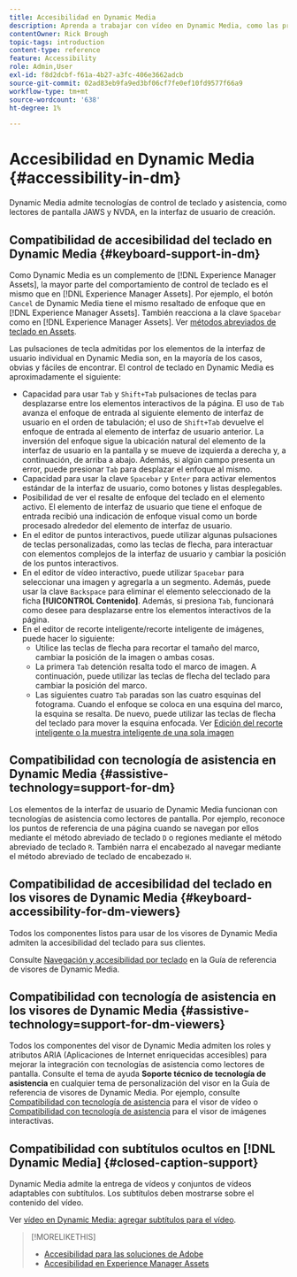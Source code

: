 ```yaml
---
title: Accesibilidad en Dynamic Media
description: Aprenda a trabajar con vídeo en Dynamic Media, como las prácticas recomendadas para codificar vídeos, publicar vídeos en YouTube y ver informes de vídeo. También aprenderá a añadir subtítulos, subtítulos o marcadores de capítulo a los vídeos.
contentOwner: Rick Brough
topic-tags: introduction
content-type: reference
feature: Accessibility
role: Admin,User
exl-id: f8d2dcbf-f61a-4b27-a3fc-406e3662adcb
source-git-commit: 02ad83eb9fa9ed3bf06cf7fe0ef10fd9577f66a9
workflow-type: tm+mt
source-wordcount: '638'
ht-degree: 1%

---
```


# Accesibilidad en Dynamic Media {#accessibility-in-dm}

Dynamic Media admite tecnologías de control de teclado y asistencia, como lectores de pantalla JAWS y NVDA, en la interfaz de usuario de creación.

## Compatibilidad de accesibilidad del teclado en Dynamic Media {#keyboard-support-in-dm}

Como Dynamic Media es un complemento de [!DNL Experience Manager Assets], la mayor parte del comportamiento de control de teclado es el mismo que en [!DNL Experience Manager Assets]. Por ejemplo, el botón `Cancel` de Dynamic Media tiene el mismo resaltado de enfoque que en [!DNL Experience Manager Assets]. También reacciona a la clave `Spacebar` como en [!DNL Experience Manager Assets]. Ver [métodos abreviados de teclado en Assets](/help/assets/accessibility.md#keyboard-shortcuts).

Las pulsaciones de tecla admitidas por los elementos de la interfaz de usuario individual en Dynamic Media son, en la mayoría de los casos, obvias y fáciles de encontrar. El control de teclado en Dynamic Media es aproximadamente el siguiente:

* Capacidad para usar `Tab` y `Shift+Tab` pulsaciones de teclas para desplazarse entre los elementos interactivos de la página.
El uso de `Tab` avanza el enfoque de entrada al siguiente elemento de interfaz de usuario en el orden de tabulación; el uso de `Shift+Tab` devuelve el enfoque de entrada al elemento de interfaz de usuario anterior.
La inversión del enfoque sigue la ubicación natural del elemento de la interfaz de usuario en la pantalla y se mueve de izquierda a derecha y, a continuación, de arriba a abajo. Además, si algún campo presenta un error, puede presionar `Tab` para desplazar el enfoque al mismo.
* Capacidad para usar la clave `Spacebar` y `Enter` para activar elementos estándar de la interfaz de usuario, como botones y listas desplegables.
* Posibilidad de ver el resalte de enfoque del teclado en el elemento activo. El elemento de interfaz de usuario que tiene el enfoque de entrada recibió una indicación de enfoque visual como un borde procesado alrededor del elemento de interfaz de usuario.
* En el editor de puntos interactivos, puede utilizar algunas pulsaciones de teclas personalizadas, como las teclas de flecha, para interactuar con elementos complejos de la interfaz de usuario y cambiar la posición de los puntos interactivos.
* En el editor de vídeo interactivo, puede utilizar `Spacebar` para seleccionar una imagen y agregarla a un segmento. Además, puede usar la clave `Backspace` para eliminar el elemento seleccionado de la ficha **[!UICONTROL Contenido]**. Además, si presiona `Tab`, funcionará como desee para desplazarse entre los elementos interactivos de la página.
* En el editor de recorte inteligente/recorte inteligente de imágenes, puede hacer lo siguiente:
   * Utilice las teclas de flecha para recortar el tamaño del marco, cambiar la posición de la imagen o ambas cosas.
   * La primera `Tab` detención resalta todo el marco de imagen. A continuación, puede utilizar las teclas de flecha del teclado para cambiar la posición del marco.
   * Las siguientes cuatro `Tab` paradas son las cuatro esquinas del fotograma. Cuando el enfoque se coloca en una esquina del marco, la esquina se resalta. De nuevo, puede utilizar las teclas de flecha del teclado para mover la esquina enfocada.
Ver [Edición del recorte inteligente o la muestra inteligente de una sola imagen](/help/assets/dynamic-media/image-profiles.md#editing-the-smart-crop-or-smart-swatch-of-a-single-image)

<!-- Keyboarding is the same because Dynamic Media is using the same UI library (Coral 3 (Experience Manager 6.5) or Coral Spectrum (in Skyline)) as entire Experience Manager Assets.  -->

<!-- In the Hotspot editor, Dynamic Media lets you use arrow keys to control the position of a hot spot. See [Carousel Banners](/help/assets/dynamic-media/carousel-banners.md#adding-hotspots-or-image-maps-to-an-image-banner) or [Interactive Images](/help/assets/dynamic-media/interactive-images.md#adding-hotspots-to-an-image-banner)  -->

<!-- I think we should definitely mention this in the DM-specific area of documentation for keyboard support. -->

<!-- I would not get into much of details of specific keyboard support logic of these editors. One of the reasons - chances are that accessibility support will receive Phase2-like attention, with more holistic approach. -->

## Compatibilidad con tecnología de asistencia en Dynamic Media {#assistive-technology=support-for-dm}

Los elementos de la interfaz de usuario de Dynamic Media funcionan con tecnologías de asistencia como lectores de pantalla. Por ejemplo, reconoce los puntos de referencia de una página cuando se navegan por ellos mediante el método abreviado de teclado `D` o regiones mediante el método abreviado de teclado `R`. También narra el encabezado al navegar mediante el método abreviado de teclado de encabezado `H`.

## Compatibilidad de accesibilidad del teclado en los visores de Dynamic Media {#keyboard-accessibility-for-dm-viewers}

Todos los componentes listos para usar de los visores de Dynamic Media admiten la accesibilidad del teclado para sus clientes.

Consulte [Navegación y accesibilidad por teclado](https://experienceleague.adobe.com/docs/dynamic-media-developer-resources/library/c-keyboard-accessibility.html) en la Guía de referencia de visores de Dynamic Media.

## Compatibilidad con tecnología de asistencia en los visores de Dynamic Media {#assistive-technology=support-for-dm-viewers}

Todos los componentes del visor de Dynamic Media admiten los roles y atributos ARIA (Aplicaciones de Internet enriquecidas accesibles) para mejorar la integración con tecnologías de asistencia como lectores de pantalla.
Consulte el tema de ayuda **Soporte técnico de tecnología de asistencia** en cualquier tema de personalización del visor en la Guía de referencia de visores de Dynamic Media. Por ejemplo, consulte [Compatibilidad con tecnología de asistencia](https://experienceleague.adobe.com/docs/dynamic-media-developer-resources/library/viewers-aem-assets-dmc/video/r-html5-video-viewer-20-assistive.html) para el visor de vídeo o [Compatibilidad con tecnología de asistencia](https://experienceleague.adobe.com/docs/dynamic-media-developer-resources/library/viewers-for-aem-assets-only/interactive-images/c-html5-aem-interactive-image-assistive.html#viewers-for-aem-assets-only) para el visor de imágenes interactivas.

## Compatibilidad con subtítulos ocultos en [!DNL Dynamic Media] {#closed-caption-support}

Dynamic Media admite la entrega de vídeos y conjuntos de vídeos adaptables con subtítulos. Los subtítulos deben mostrarse sobre el contenido del vídeo.

Ver [vídeo en Dynamic Media: agregar subtítulos para el vídeo](/help/assets/dynamic-media/video.md#adding-captions-to-video).


>[!MORELIKETHIS]
>
>* [Accesibilidad para las soluciones de Adobe](https://www.adobe.com/accessibility.html)
>* [Accesibilidad en Experience Manager Assets](/help/assets/dynamic-media/accessibility-dm.md)

